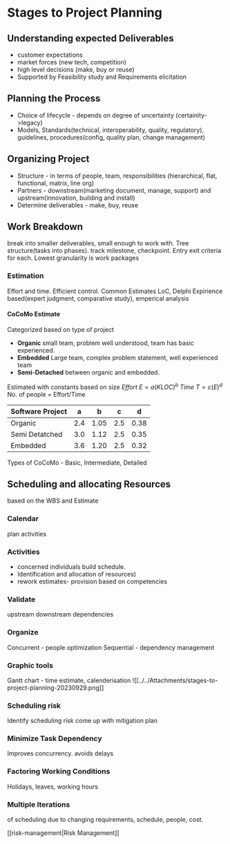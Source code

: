 # Stages to Project Planning

## Understanding expected Deliverables
- customer expectations
- market forces (new tech, competition)
- high level decisions (make, buy or reuse)
- Supported by Feasibility study and Requirements elicitation

## **Planning the Process**
- Choice of lifecycle - depends on degree of uncertainty (certainity->legacy)
- Models, Standards(technical, interoperability, quality, regulatory), guidelines, procedures(config, quality plan, change management)

## **Organizing Project**
- Structure - in terms of people, team, responsibilities (hierarchical, flat, functional, matrix, line org)
- Partners - downstream(marketing document, manage, support) and upstream(innovation, building and install)
- Determine deliverables - make, buy, reuse

## **Work Breakdown**
break into smaller deliverables, small enough to work with. Tree structure(tasks into phases). track milestone, checkpoint. Entry exit criteria for each. Lowest granularity is work packages
### Estimation 
Effort and time. 
Efficient control. 
Common Estimates LoC, Delphi Expirience based(expert judgment, comparative study), emperical analysis

#### CoCoMo Estimate
Categorized based on type of project
- **Organic** small team, problem well understood, team has basic experienced.
- **Embedded** Large team, complex problem statement, well experienced team
- **Semi-Detached** between organic and embedded.

Estimated with constants based on size
$Effort\ E = a(KLOC)^b$
$Time\ T=c(E)^d$
No. of people = Effort/Time

| Software Project | a   | b    | c   | d    |
| ---------------- | --- | ---- | --- | ---- |
| Organic          | 2.4 | 1.05 | 2.5 | 0.38 |
| Semi Detatched   | 3.0 | 1.12 | 2.5 | 0.35 |
| Embedded         | 3.6 | 1.20 | 2.5 | 0.32 |

Types of CoCoMo -  Basic, Intermediate, Detailed

## Scheduling and allocating Resources 
based on the WBS and Estimate 
### Calendar
plan activities 
### Activities 
- concerned individuals build schedule.
- Identification and allocation of resources)
- rework estimates- provision based on competencies

### Validate 
upstream downstream dependencies

### Organize
Concurrent - people optimization
Sequential - dependency management

### Graphic tools
Gantt chart - time estimate, calenderisation
![[../../Attachments/stages-to-project-planning-20230929.png]]

### Scheduling risk
Identify scheduling risk 
come up with mitigation plan

### Minimize Task Dependency
Improves concurrency. avoids delays

### Factoring Working Conditions
Holidays, leaves, working hours

### Multiple Iterations
of scheduling
due to changing requirements, schedule, people, cost.

[[risk-management|Risk Management]]


